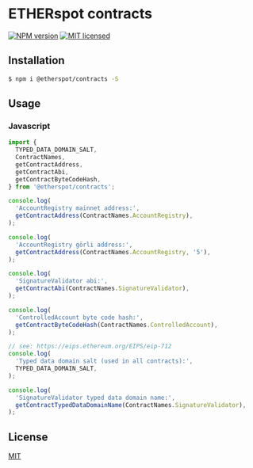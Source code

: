 # ETHERspot contracts

[![NPM version][npm-image]][npm-url]
[![MIT licensed][license-image]][license-url]

## Installation

```bash
$ npm i @etherspot/contracts -S
```

## Usage 

### Javascript

```javascript
import {
  TYPED_DATA_DOMAIN_SALT,
  ContractNames, 
  getContractAddress, 
  getContractAbi, 
  getContractByteCodeHash, 
} from '@etherspot/contracts'; 

console.log(
  'AccountRegistry mainnet address:', 
  getContractAddress(ContractNames.AccountRegistry),
);

console.log(
  'AccountRegistry görli address:', 
  getContractAddress(ContractNames.AccountRegistry, '5'),
);

console.log(
  'SignatureValidator abi:', 
  getContractAbi(ContractNames.SignatureValidator),
);

console.log(
  'ControlledAccount byte code hash:',
  getContractByteCodeHash(ContractNames.ControlledAccount),
);

// see: https://eips.ethereum.org/EIPS/eip-712
console.log(
  'Typed data domain salt (used in all contracts):',
  TYPED_DATA_DOMAIN_SALT,
);

console.log(
  'SignatureValidator typed data domain name:',
  getContractTypedDataDomainName(ContractNames.SignatureValidator),
);
```

## License

[MIT](./LICENSE)

[npm-image]: https://badge.fury.io/js/%40etherspot%2Fcontracts.svg
[npm-url]: https://npmjs.org/package/@etherspot/contracts
[license-image]: https://img.shields.io/badge/license-MIT-blue.svg
[license-url]: ./LICENSE

